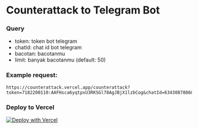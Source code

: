 # Counterattack to Telegram Bot

### Query

- token: token bot telegram
- chatId: chat id bot telegram
- bacotan: bacotanmu
- limit: banyak bacotanmu (default: 50)

### Example request:

```
https://counterattack.vercel.app/counterattack?token=7182200110:AAFHsca6yqtpxU3RKSGl78AgJBjX1lzbCog&chatId=6343087886&bacotan=Tobat...&limit=10
```

### Deploy to Vercel
[![Deploy with Vercel](https://vercel.com/button)](https://vercel.com/new/clone?repository-url=https%3A%2F%2Fgithub.com%2Fzainfikrih%2Fcounter-attack&project-name=counterattack&repository-name=counter-attack&demo-title=counter-attack&demo-description=Counterattack%20to%20Telegram%20Bot&demo-url=https%3A%2F%2Fcounterattack.vercel.app%2F)
